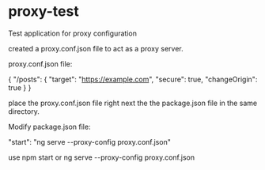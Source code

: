 # proxy-test
Test application for proxy configuration


created a proxy.conf.json file to act as a proxy server.


proxy.conf.json file:

{
  "/posts": {
    "target": "https://example.com",
    "secure": true,
    "changeOrigin": true
  }
}

place the proxy.conf.json file right next the the package.json file in the same directory.

Modify package.json file:

"start": "ng serve --proxy-config proxy.conf.json"

use npm start or ng serve --proxy-config proxy.conf.json
